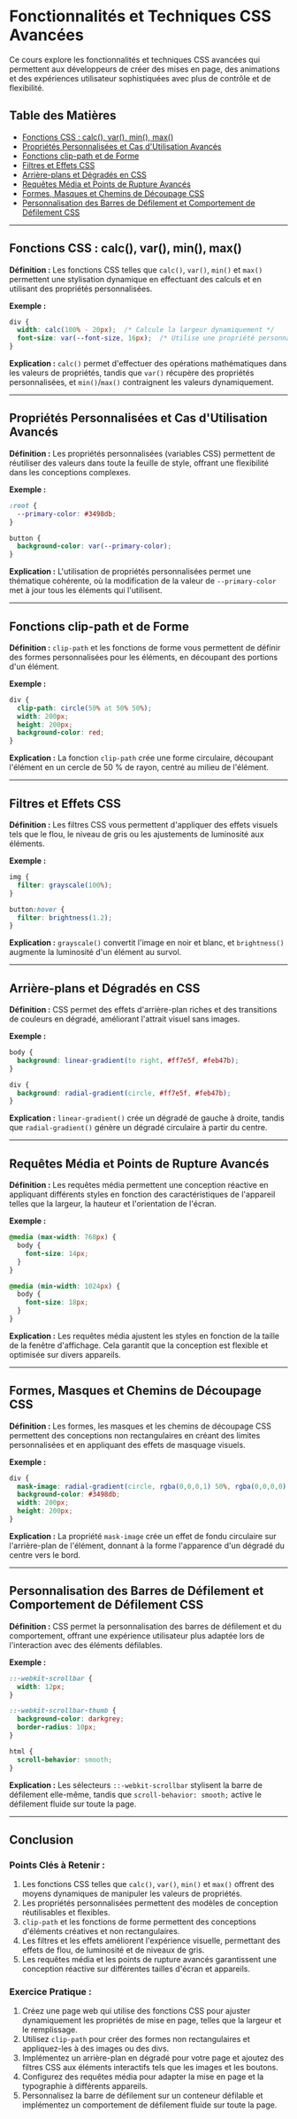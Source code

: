
# Fonctionnalités et Techniques CSS Avancées

Ce cours explore les fonctionnalités et techniques CSS avancées qui permettent aux développeurs de créer des mises en page, des animations et des expériences utilisateur sophistiquées avec plus de contrôle et de flexibilité.

## Table des Matières
- [Fonctions CSS : calc(), var(), min(), max()](#fonctions-css-calc-var-min-max)
- [Propriétés Personnalisées et Cas d'Utilisation Avancés](#proprietes-personnalisees-et-cas-dutilisation-avances)
- [Fonctions clip-path et de Forme](#clip-path-et-fonctions-de-forme)
- [Filtres et Effets CSS](#filtres-et-effets-css)
- [Arrière-plans et Dégradés en CSS](#arriere-plans-et-degrades-en-css)
- [Requêtes Média et Points de Rupture Avancés](#requetes-media-et-points-de-rupture-avances)
- [Formes, Masques et Chemins de Découpage CSS](#formes-masques-et-chemins-de-decoupage-css)
- [Personnalisation des Barres de Défilement et Comportement de Défilement CSS](#personnalisation-des-barres-de-defilement-et-comportement-de-defilement-css)

---

## Fonctions CSS : calc(), var(), min(), max()

**Définition :**
Les fonctions CSS telles que `calc()`, `var()`, `min()` et `max()` permettent une stylisation dynamique en effectuant des calculs et en utilisant des propriétés personnalisées.

**Exemple :**
```css
div {
  width: calc(100% - 20px);  /* Calcule la largeur dynamiquement */
  font-size: var(--font-size, 16px);  /* Utilise une propriété personnalisée */
}
```
**Explication :**
`calc()` permet d'effectuer des opérations mathématiques dans les valeurs de propriétés, tandis que `var()` récupère des propriétés personnalisées, et `min()`/`max()` contraignent les valeurs dynamiquement.

---

## Propriétés Personnalisées et Cas d'Utilisation Avancés

**Définition :**
Les propriétés personnalisées (variables CSS) permettent de réutiliser des valeurs dans toute la feuille de style, offrant une flexibilité dans les conceptions complexes.

**Exemple :**
```css
:root {
  --primary-color: #3498db;
}

button {
  background-color: var(--primary-color);
}
```
**Explication :**
L'utilisation de propriétés personnalisées permet une thématique cohérente, où la modification de la valeur de `--primary-color` met à jour tous les éléments qui l'utilisent.

---

## Fonctions clip-path et de Forme

**Définition :**
`clip-path` et les fonctions de forme vous permettent de définir des formes personnalisées pour les éléments, en découpant des portions d'un élément.

**Exemple :**
```css
div {
  clip-path: circle(50% at 50% 50%);
  width: 200px;
  height: 200px;
  background-color: red;
}
```
**Explication :**
La fonction `clip-path` crée une forme circulaire, découpant l'élément en un cercle de 50 % de rayon, centré au milieu de l'élément.

---

## Filtres et Effets CSS

**Définition :**
Les filtres CSS vous permettent d'appliquer des effets visuels tels que le flou, le niveau de gris ou les ajustements de luminosité aux éléments.

**Exemple :**
```css
img {
  filter: grayscale(100%);
}

button:hover {
  filter: brightness(1.2);
}
```
**Explication :**
`grayscale()` convertit l'image en noir et blanc, et `brightness()` augmente la luminosité d'un élément au survol.

---

## Arrière-plans et Dégradés en CSS

**Définition :**
CSS permet des effets d'arrière-plan riches et des transitions de couleurs en dégradé, améliorant l'attrait visuel sans images.

**Exemple :**
```css
body {
  background: linear-gradient(to right, #ff7e5f, #feb47b);
}

div {
  background: radial-gradient(circle, #ff7e5f, #feb47b);
}
```
**Explication :**
`linear-gradient()` crée un dégradé de gauche à droite, tandis que `radial-gradient()` génère un dégradé circulaire à partir du centre.

---

## Requêtes Média et Points de Rupture Avancés

**Définition :**
Les requêtes média permettent une conception réactive en appliquant différents styles en fonction des caractéristiques de l'appareil telles que la largeur, la hauteur et l'orientation de l'écran.

**Exemple :**
```css
@media (max-width: 768px) {
  body {
    font-size: 14px;
  }
}

@media (min-width: 1024px) {
  body {
    font-size: 18px;
  }
}
```
**Explication :**
Les requêtes média ajustent les styles en fonction de la taille de la fenêtre d'affichage. Cela garantit que la conception est flexible et optimisée sur divers appareils.

---

## Formes, Masques et Chemins de Découpage CSS

**Définition :**
Les formes, les masques et les chemins de découpage CSS permettent des conceptions non rectangulaires en créant des limites personnalisées et en appliquant des effets de masquage visuels.

**Exemple :**
```css
div {
  mask-image: radial-gradient(circle, rgba(0,0,0,1) 50%, rgba(0,0,0,0) 100%);
  background-color: #3498db;
  width: 200px;
  height: 200px;
}
```
**Explication :**
La propriété `mask-image` crée un effet de fondu circulaire sur l'arrière-plan de l'élément, donnant à la forme l'apparence d'un dégradé du centre vers le bord.

---

## Personnalisation des Barres de Défilement et Comportement de Défilement CSS

**Définition :**
CSS permet la personnalisation des barres de défilement et du comportement, offrant une expérience utilisateur plus adaptée lors de l'interaction avec des éléments défilables.

**Exemple :**
```css
::-webkit-scrollbar {
  width: 12px;
}

::-webkit-scrollbar-thumb {
  background-color: darkgrey;
  border-radius: 10px;
}

html {
  scroll-behavior: smooth;
}
```
**Explication :**
Les sélecteurs `::-webkit-scrollbar` stylisent la barre de défilement elle-même, tandis que `scroll-behavior: smooth;` active le défilement fluide sur toute la page.

---

## Conclusion

### Points Clés à Retenir :
1. Les fonctions CSS telles que `calc()`, `var()`, `min()` et `max()` offrent des moyens dynamiques de manipuler les valeurs de propriétés.
2. Les propriétés personnalisées permettent des modèles de conception réutilisables et flexibles.
3. `clip-path` et les fonctions de forme permettent des conceptions d'éléments créatives et non rectangulaires.
4. Les filtres et les effets améliorent l'expérience visuelle, permettant des effets de flou, de luminosité et de niveaux de gris.
5. Les requêtes média et les points de rupture avancés garantissent une conception réactive sur différentes tailles d'écran et appareils.

### Exercice Pratique :
1. Créez une page web qui utilise des fonctions CSS pour ajuster dynamiquement les propriétés de mise en page, telles que la largeur et le remplissage.
2. Utilisez `clip-path` pour créer des formes non rectangulaires et appliquez-les à des images ou des divs.
3. Implémentez un arrière-plan en dégradé pour votre page et ajoutez des filtres CSS aux éléments interactifs tels que les images et les boutons.
4. Configurez des requêtes média pour adapter la mise en page et la typographie à différents appareils.
5. Personnalisez la barre de défilement sur un conteneur défilable et implémentez un comportement de défilement fluide sur toute la page.
